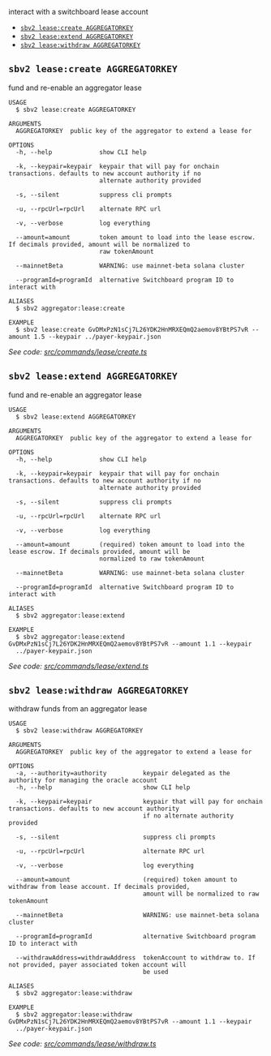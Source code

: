 
interact with a switchboard lease account

* [`sbv2 lease:create AGGREGATORKEY`](#sbv2-leasecreate-aggregatorkey)
* [`sbv2 lease:extend AGGREGATORKEY`](#sbv2-leaseextend-aggregatorkey)
* [`sbv2 lease:withdraw AGGREGATORKEY`](#sbv2-leasewithdraw-aggregatorkey)

## `sbv2 lease:create AGGREGATORKEY`

fund and re-enable an aggregator lease

```
USAGE
  $ sbv2 lease:create AGGREGATORKEY

ARGUMENTS
  AGGREGATORKEY  public key of the aggregator to extend a lease for

OPTIONS
  -h, --help             show CLI help

  -k, --keypair=keypair  keypair that will pay for onchain transactions. defaults to new account authority if no
                         alternate authority provided

  -s, --silent           suppress cli prompts

  -u, --rpcUrl=rpcUrl    alternate RPC url

  -v, --verbose          log everything

  --amount=amount        token amount to load into the lease escrow. If decimals provided, amount will be normalized to
                         raw tokenAmount

  --mainnetBeta          WARNING: use mainnet-beta solana cluster

  --programId=programId  alternative Switchboard program ID to interact with

ALIASES
  $ sbv2 aggregator:lease:create

EXAMPLE
  $ sbv2 lease:create GvDMxPzN1sCj7L26YDK2HnMRXEQmQ2aemov8YBtPS7vR --amount 1.5 --keypair ../payer-keypair.json
```

_See code: [src/commands/lease/create.ts](https://github.com/switchboard-xyz/switchboard-v2/tree/main/cli/src/commands/lease/create.ts)_

## `sbv2 lease:extend AGGREGATORKEY`

fund and re-enable an aggregator lease

```
USAGE
  $ sbv2 lease:extend AGGREGATORKEY

ARGUMENTS
  AGGREGATORKEY  public key of the aggregator to extend a lease for

OPTIONS
  -h, --help             show CLI help

  -k, --keypair=keypair  keypair that will pay for onchain transactions. defaults to new account authority if no
                         alternate authority provided

  -s, --silent           suppress cli prompts

  -u, --rpcUrl=rpcUrl    alternate RPC url

  -v, --verbose          log everything

  --amount=amount        (required) token amount to load into the lease escrow. If decimals provided, amount will be
                         normalized to raw tokenAmount

  --mainnetBeta          WARNING: use mainnet-beta solana cluster

  --programId=programId  alternative Switchboard program ID to interact with

ALIASES
  $ sbv2 aggregator:lease:extend

EXAMPLE
  $ sbv2 aggregator:lease:extend GvDMxPzN1sCj7L26YDK2HnMRXEQmQ2aemov8YBtPS7vR --amount 1.1 --keypair 
  ../payer-keypair.json
```

_See code: [src/commands/lease/extend.ts](https://github.com/switchboard-xyz/switchboard-v2/tree/main/cli/src/commands/lease/extend.ts)_

## `sbv2 lease:withdraw AGGREGATORKEY`

withdraw funds from an aggregator lease

```
USAGE
  $ sbv2 lease:withdraw AGGREGATORKEY

ARGUMENTS
  AGGREGATORKEY  public key of the aggregator to extend a lease for

OPTIONS
  -a, --authority=authority          keypair delegated as the authority for managing the oracle account
  -h, --help                         show CLI help

  -k, --keypair=keypair              keypair that will pay for onchain transactions. defaults to new account authority
                                     if no alternate authority provided

  -s, --silent                       suppress cli prompts

  -u, --rpcUrl=rpcUrl                alternate RPC url

  -v, --verbose                      log everything

  --amount=amount                    (required) token amount to withdraw from lease account. If decimals provided,
                                     amount will be normalized to raw tokenAmount

  --mainnetBeta                      WARNING: use mainnet-beta solana cluster

  --programId=programId              alternative Switchboard program ID to interact with

  --withdrawAddress=withdrawAddress  tokenAccount to withdraw to. If not provided, payer associated token account will
                                     be used

ALIASES
  $ sbv2 aggregator:lease:withdraw

EXAMPLE
  $ sbv2 aggregator:lease:withdraw GvDMxPzN1sCj7L26YDK2HnMRXEQmQ2aemov8YBtPS7vR --amount 1.1 --keypair 
  ../payer-keypair.json
```

_See code: [src/commands/lease/withdraw.ts](https://github.com/switchboard-xyz/switchboard-v2/tree/main/cli/src/commands/lease/withdraw.ts)_
